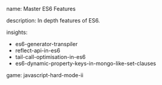 name: Master ES6 Features

description: In depth features of ES6.

insights:
  - es6-generator-transpiler
  - reflect-api-in-es6
  - tail-call-optimisation-in-es6
  - es6-dynamic-property-keys-in-mongo-like-set-clauses

game: javascript-hard-mode-ii
